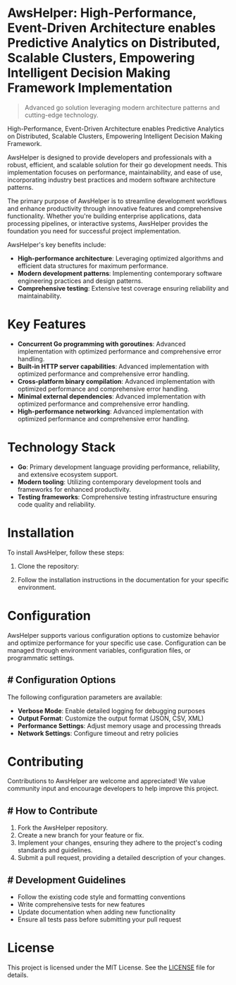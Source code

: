 <!-- fallback_AwsHelper_20251015183541_71288 -->

# AwsHelper: High-Performance, Event-Driven Architecture enables Predictive Analytics on Distributed, Scalable Clusters, Empowering Intelligent Decision Making Framework Implementation
> Advanced go solution leveraging modern architecture patterns and cutting-edge technology.

High-Performance, Event-Driven Architecture enables Predictive Analytics on Distributed, Scalable Clusters, Empowering Intelligent Decision Making Framework.

AwsHelper is designed to provide developers and professionals with a robust, efficient, and scalable solution for their go development needs. This implementation focuses on performance, maintainability, and ease of use, incorporating industry best practices and modern software architecture patterns.

The primary purpose of AwsHelper is to streamline development workflows and enhance productivity through innovative features and comprehensive functionality. Whether you're building enterprise applications, data processing pipelines, or interactive systems, AwsHelper provides the foundation you need for successful project implementation.

AwsHelper's key benefits include:

* **High-performance architecture**: Leveraging optimized algorithms and efficient data structures for maximum performance.
* **Modern development patterns**: Implementing contemporary software engineering practices and design patterns.
* **Comprehensive testing**: Extensive test coverage ensuring reliability and maintainability.

# Key Features

* **Concurrent Go programming with goroutines**: Advanced implementation with optimized performance and comprehensive error handling.
* **Built-in HTTP server capabilities**: Advanced implementation with optimized performance and comprehensive error handling.
* **Cross-platform binary compilation**: Advanced implementation with optimized performance and comprehensive error handling.
* **Minimal external dependencies**: Advanced implementation with optimized performance and comprehensive error handling.
* **High-performance networking**: Advanced implementation with optimized performance and comprehensive error handling.

# Technology Stack

* **Go**: Primary development language providing performance, reliability, and extensive ecosystem support.
* **Modern tooling**: Utilizing contemporary development tools and frameworks for enhanced productivity.
* **Testing frameworks**: Comprehensive testing infrastructure ensuring code quality and reliability.

# Installation

To install AwsHelper, follow these steps:

1. Clone the repository:


2. Follow the installation instructions in the documentation for your specific environment.

# Configuration

AwsHelper supports various configuration options to customize behavior and optimize performance for your specific use case. Configuration can be managed through environment variables, configuration files, or programmatic settings.

## # Configuration Options

The following configuration parameters are available:

* **Verbose Mode**: Enable detailed logging for debugging purposes
* **Output Format**: Customize the output format (JSON, CSV, XML)
* **Performance Settings**: Adjust memory usage and processing threads
* **Network Settings**: Configure timeout and retry policies

# Contributing

Contributions to AwsHelper are welcome and appreciated! We value community input and encourage developers to help improve this project.

## # How to Contribute

1. Fork the AwsHelper repository.
2. Create a new branch for your feature or fix.
3. Implement your changes, ensuring they adhere to the project's coding standards and guidelines.
4. Submit a pull request, providing a detailed description of your changes.

## # Development Guidelines

* Follow the existing code style and formatting conventions
* Write comprehensive tests for new features
* Update documentation when adding new functionality
* Ensure all tests pass before submitting your pull request

# License

This project is licensed under the MIT License. See the [LICENSE](https://github.com/lisaantal/AwsHelper/blob/main/LICENSE) file for details.

